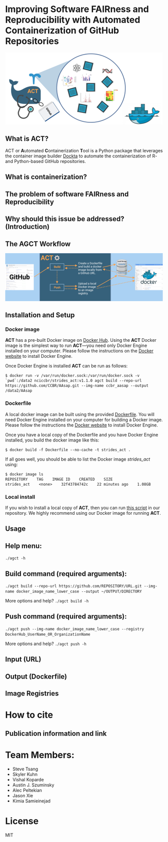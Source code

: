 
# Improving Software FAIRness and Reproducibility with Automated Containerization of GitHub Repositories

![Logo](assets/ACT.png)

## What is ACT?
ACT or **A**utomated **C**ontainerization **T**ool is a Python package that leverages the container image builder [Dockta](https://github.com/stencila/dockta) to automate the containerization of R- and Python-based GitHub repositories.

## What is containerization?

## The problem of software FAIRness and Reproducibility

## Why should this issue be addressed? (Introduction)

## The AGCT Workflow

![Schematic](assets/ACT_Workflow.png)

## Installation and Setup
### Docker image
**ACT** has a pre-built Docker image on [Docker Hub](https://hub.docker.com/repository/docker/nciccbr/strides_act). Using the **ACT** Docker image is the simplest way to run **ACT**—you need only Docker Engine installed on your computer. Please follow the instructions on the [Docker website](https://docs.docker.com/engine/install/) to install Docker Engine.

Once Docker Engine is installed **ACT** can be run as follows:

```
$ docker run -v /var/run/docker.sock:/var/run/docker.sock -v `pwd`:/data2 nciccbr/strides_act:v1.1.0 agct build --repo-url https://github.com/CCBR/AAsap.git --img-name ccbr_aasap --output /data2/AAsap
```

### Dockerfile

A local docker image can be built using the provided [Dockerfile](https://raw.githubusercontent.com/STRIDES-Codes/ACT/main/Dockerfile). You will need Docker Engine installed on your computer for building a Docker image. Please follow the instructions the [Docker website](https://docs.docker.com/engine/install/) to install Docker Engine.

Once you have a local copy of the Dockerfile and you have Docker Engine installed, you build the docker image like this:

```
$ docker build -f Dockerfile --no-cache -t strides_act .
```
If all goes well, you should be able to list the Docker image *strides_act* using:
```
$ docker image ls
REPOSITORY    TAG    IMAGE ID    CREATED    SIZE
strides_act    <none>    32f43784742c    22 minutes ago    1.08GB
```

### Local install
If you wish to install a local copy of **ACT**, then you can run [this script](https://raw.githubusercontent.com/STRIDES-Codes/ACT/VK/utils/autocontainer-setup.sh) in our repository. We highly recommend using our Docker image for running **ACT**.

## Usage

## Help menu:
```./agct -h```

## Build command (required arguments):
```./agct build --repo-url https://github.com/REPOSITORY/URL.git --img-name docker_image_name_lower_case --output ~/OUTPUT/DIRECTORY```

More options and help? ```./agct build -h```

## Push command (required arguments):
```./agct push --img-name docker_image_name_lower_case --registry DockerHub_UserName_OR_OrganizationName```

More options and help? ```./agct push -h```

## Input (URL)
## Output (Dockerfile)
## Image Registries

# How to cite
## Publication information and link

# Team Members:
* Steve Tsang
* Skyler Kuhn
* Vishal Koparde
* Austin J. Szuminsky
* Alec Peltekian
* Jason Xie
* Kimia Samieinejad
# License
MIT
